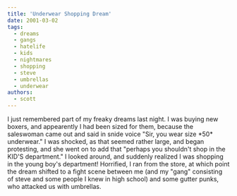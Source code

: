 ```yaml
---
title: 'Underwear Shopping Dream'
date: 2001-03-02
tags:
  - dreams
  - gangs
  - hatelife
  - kids
  - nightmares
  - shopping
  - steve
  - umbrellas
  - underwear
authors:
  - scott
---
```


I just remembered part of my freaky dreams last night. I was buying new boxers, and appearently I had been sized for them, because the saleswoman came out and said in snide voice "Sir, you wear size \*50\* underwear." I was shocked, as that seemed rather large, and began protesting, and she went on to add that "perhaps you shouldn't shop in the KID'S department." I looked around, and suddenly realized I was shopping in the young boy's department! Horrified, I ran from the store, at which point the dream shifted to a fight scene between me (and my "gang" consisting of steve and some people I knew in high school) and some gutter punks, who attacked us with umbrellas.
